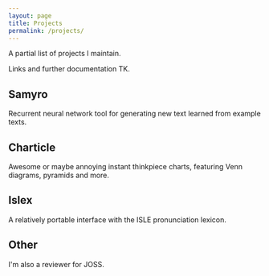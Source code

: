 ```yaml
---
layout: page
title: Projects
permalink: /projects/
---
```


A partial list of projects I maintain.

Links and further documentation TK.

Samyro
------

Recurrent neural network tool for generating new text learned from
example texts.

Charticle
---------

Awesome or maybe annoying instant thinkpiece charts, featuring Venn diagrams,
pyramids and more.

Islex
-----

A relatively portable interface with the ISLE pronunciation lexicon.


Other 
-----

I'm also a reviewer for JOSS.
